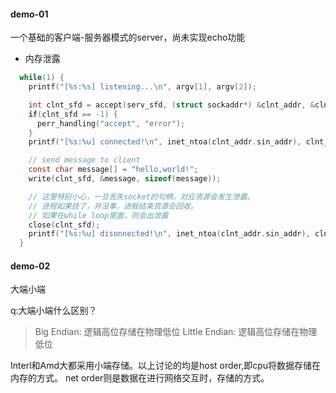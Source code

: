 #### demo-01

一个基础的客户端-服务器模式的server，尚未实现echo功能

- 内存泄露
```c
  while(1) {
    printf("[%s:%s] listening...\n", argv[1], argv[2]);

    int clnt_sfd = accept(serv_sfd, (struct sockaddr*) &clnt_addr, &clnt_addr_sz);
    if(clnt_sfd == -1) {
      perr_handling("accept", "error");
    }
    printf("[%s:%u] connected!\n", inet_ntoa(clnt_addr.sin_addr), clnt_addr.sin_port);

    // send message to client
    const char message[] = "hello,world!";
    write(clnt_sfd, &message, sizeof(message));

    // 这里特别小心，一旦丢失socket的句柄，对应资源会发生泄露。
    // 进程如果挂了，并没事，进程结束资源会回收。
    // 如果在while loop里面，则会出泄露
    close(clnt_sfd);
    printf("[%s:%u] disonnected!\n", inet_ntoa(clnt_addr.sin_addr), clnt_addr.sin_port);
  }
```

#### demo-02

大端小端

q:大端小端什么区别？
>Big Endian: 逻辑高位存储在物理低位
Little Endian: 逻辑高位存储在物理低位

Interl和Amd大都采用小端存储。以上讨论的均是host order,即cpu将数据存储在内存的方式。
net order则是数据在进行网络交互时，存储的方式。
